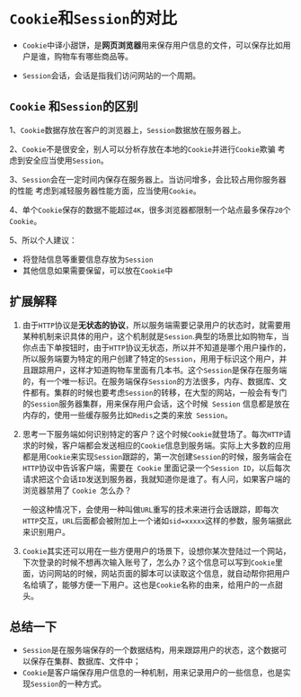 # `Cookie`和`Session`的对比

- `Cookie`中译小甜饼，是**网页浏览器**用来保存用户信息的文件，可以保存比如用户是谁，购物车有哪些商品等。

- `Session`会话，会话是指我们访问网站的一个周期。



##  `Cookie` 和`Session`的区别

1、`Cookie`数据存放在客户的浏览器上，`Session`数据放在服务器上。

2、`Cookie`不是很安全，别人可以分析存放在本地的`Cookie`并进行`Cookie`欺骗
   考虑到安全应当使用`Session`。

3、`Session`会在一定时间内保存在服务器上。当访问增多，会比较占用你服务器的性能
   考虑到减轻服务器性能方面，应当使用`Cookie`。

4、单个`Cookie`保存的数据不能超过`4K`，很多浏览器都限制一个站点最多保存`20`个`Cookie`。

5、所以个人建议：

- 将登陆信息等重要信息存放为`Session`
- 其他信息如果需要保留，可以放在`Cookie`中

## 扩展解释

1. 由于`HTTP`协议是**无状态的协议**，所以服务端需要记录用户的状态时，就需要用某种机制来识具体的用户，这个机制就是`Session`.典型的场景比如购物车，当你点击下单按钮时，由于`HTTP`协议无状态，所以并不知道是哪个用户操作的，所以服务端要为特定的用户创建了特定的`Session`，用用于标识这个用户，并且跟踪用户，这样才知道购物车里面有几本书。这个`Session`是保存在服务端的，有一个唯一标识。在服务端保存`Session`的方法很多，内存、数据库、文件都有。集群的时候也要考虑`Session`的转移，在大型的网站，一般会有专门的`Session`服务器集群，用来保存用户会话，这个时候` Session` 信息都是放在内存的，使用一些缓存服务比如`Redis`之类的来放` Session`。

2. 思考一下服务端如何识别特定的客户？这个时候`Cookie`就登场了。每次`HTTP`请求的时候，客户端都会发送相应的`Cookie`信息到服务端。实际上大多数的应用都是用` Cookie `来实现`Session`跟踪的，第一次创建`Session`的时候，服务端会在`HTTP`协议中告诉客户端，需要在` Cookie` 里面记录一个`Session ID`，以后每次请求把这个会话`ID`发送到服务器，我就知道你是谁了。有人问，如果客户端的浏览器禁用了 `Cookie `怎么办？

   一般这种情况下，会使用一种叫做`URL`重写的技术来进行会话跟踪，即每次`HTTP`交互，`URL`后面都会被附加上一个诸如` sid=xxxxx `这样的参数，服务端据此来识别用户。

3. `Cookie`其实还可以用在一些方便用户的场景下，设想你某次登陆过一个网站，下次登录的时候不想再次输入账号了，怎么办？这个信息可以写到`Cookie`里面，访问网站的时候，网站页面的脚本可以读取这个信息，就自动帮你把用户名给填了，能够方便一下用户。这也是`Cookie`名称的由来，给用户的一点甜头。


## 总结一下
- `Session`是在服务端保存的一个数据结构，用来跟踪用户的状态，这个数据可以保存在集群、数据库、文件中；
- `Cookie`是客户端保存用户信息的一种机制，用来记录用户的一些信息，也是实现`Session`的一种方式。

